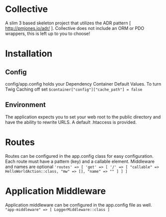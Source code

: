 # Collective
A slim 3 based skeleton project that utilizes the ADR pattern [ http://pmjones.io/adr/ ].
Collective does not include an ORM or PDO wrappers, this is left up to you to choose!

# Installation

## Config
config/app.config holds your Dependency Container Default Values.
To turn Twig Caching off set `$container["config"]["cache_path"] = false`

## Environment
The application expects you to set your web root to the public directory and have the ability to rewrite URLS. A default .htaccess is provided.

# Routes
Routes can be configured in the app.config class for easy configuration.
Each route must have a pattern (key) and a callable element. Middleware and names are optional
`
    'routes' => [
        'get' => [
            '/' => [ "callable" => HelloWorldAction::class, "mw" => [], "name" => "" ]
        ]
    ]
`

# Application Middleware
Application middleware can be configured in the app.config file as well.
`
    "app-middleware" => [
        LoggerMiddleware::class
    ]
`